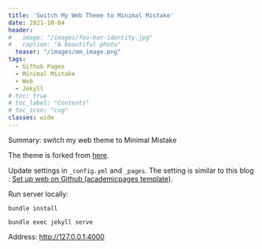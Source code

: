```yaml
---
title: 'Switch My Web Theme to Minimal Mistake'
date: 2021-10-04
header:
#   image: "/images/foo-bar-identity.jpg"
#   caption: "A beautiful photo"
  teaser: "/images/mm_image.png"
tags:
  - Github Pages
  - Minimal Mistake
  - Web
  - Jekyll
# toc: true
# toc_label: "Contents"
# toc_icon: "cog"
classes: wide
---
```


Summary: switch my web theme to Minimal Mistake

The theme is forked from [here](https://github.com/mmistakes/mm-github-pages-starter).

Update settings in `_config.yml` and `_pages`. The setting is similar to this blog : [Set up web on Github (academicpages template)](https://ycheng22.github.io/blog/set_up_web_on_Github/).

Run server locally:

`bundle install`

`bundle exec jekyll serve`

Address: <http://127.0.0.1:4000>